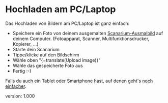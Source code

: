 # Hochladen am PC/Laptop

Das Hochladen von Bildern am PC/Laptop ist ganz einfach:

* Speichere ein Foto von deinem ausgemalten [Scanarium-Ausmalbild](#scanarium-coloring-pages) auf deinem Computer.
    (Fotoapparat, Scanner, Multifunktionsdrucker, Kopierer, …)
* Starte dein Scanarium
* Tippe/klicke auf den Bildschirm
* Wähle oben "{=translate(Upload image)}"
* Wähle das gespeicherte Foto aus
* Fertig :-)

Falls du auch ein Tablet oder Smartphone hast, auf denen geht's [noch einfacher](#uploading-tablet).

version: 1.000
